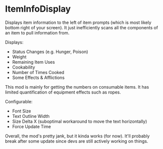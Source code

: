 # ItemInfoDisplay

Displays item information to the left of item prompts (which is most likely bottom right of your screen).
It just inefficiently scans all the components of an item to pull information from.

Displays:
- Status Changes (e.g. Hunger, Poison)
- Weight
- Remaining Item Uses
- Cookability
- Number of Times Cooked
- Some Effects & Afflictions

This mod is mainly for getting the numbers on consumable items.
It has limited quantification of equipment effects such as ropes.

Configurable:
- Font Size
- Text Outline Width
- Size Delta X (suboptimal workaround to move the text horizontally)
- Force Update Time

Overall, the mod's pretty jank, but it kinda works (for now).
It'll probably break after some update since devs are still actively working on things.